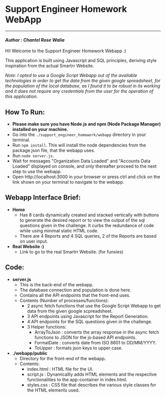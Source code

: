 # Support Engineer Homework WebApp
---
#### *Author : Chantel Rose Walia*

Hi! Welcome to the Support Engineer Homework Webapp :)

This application is built using Javascript and SQL principles, deriving style inspiration from the actual Smartrr Website.

*Note: I opted to use a Google Script Webapp out of the available technologies in order to get the data from the given google spreadsheet, for the population of the local database, as I found it to be robust in its working and it does not require any credentials from the user for the operation of this application.*

## How To Run:
- **Please make sure you have Node.js and npm (Node Package Manager) installed on your machine.**
- Go into the `./support_engineer_homework/webapp` directory in your terminal.
- Run `npm install`. This will install the node dependencies from the package.json file, that the webapp uses.
- Run `node server.js`.
- Wait for messages "Organization Data Loaded" and "Accounts Data Loaded" displayed on console, and only thereafter proceed to the next step to use the webapp. 
- Open http://localhost:3000 in your browser or press ctrl and click on the link shown on your terminal to navigate to the webapp.

## Webapp Interface Brief:
- **Home**
    - Has 8 cards dynamically created and stacked vertically with buttons to generate the desired report or to view the output of the sql questions given in the challenge. It curbs the redundance of code while using minimal static HTML code.
    - There are 4 Reports and 4 SQL queries, 2 of the Reports are based on user input.
- **Real Website :)**
    - Link to go to the real Smartrr Website. (for funsies)
    
## Code:
- **server.js**
    - This is the back-end of the webapp.
    - The database connection and population is done here.
    - Contains all the API endpoints that the front-end uses.
    - Contents (Number of processes/functions):
        - 2 async fetch functions that use the Google Script Webapp to get data from the given google scpreadsheet.
        - 3 API endpoints using Javascript for the Report Generation.
        - 4 API endpoints for the SQL questions given in the challenge.
        - 3 Helper functions:
            - ArrayToJson : converts the array response in the async fetch functions to JSON for the js-based API endpoints.
            - FormatDate :  converts date from ISO 8601 to DD/MM/YYYY.
            - ToUpper : formats json keys to upper case.
- **./webapp/public**
    - Directory for the front-end of the webapp.
    - Contents:
        - index.html : HTML file for the UI.
        - script.js  : Dynamicallly adds HTML elements and the respective functionalities to the app-container in index.html.
        - styles.css : CSS file that describes the various style classes for the HTML elements used.